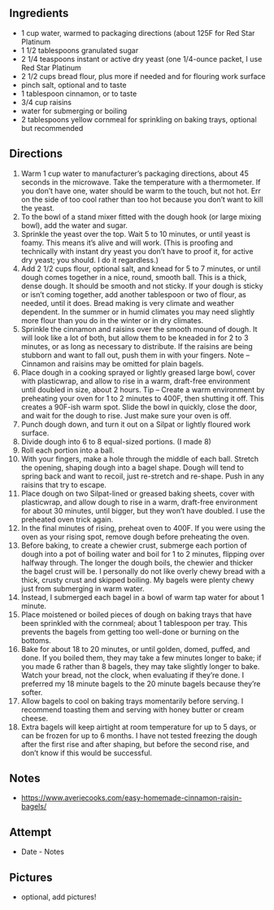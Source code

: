 ## Ingredients
* 1 cup water, warmed to packaging directions (about 125F for Red Star Platinum
* 1 1/2 tablespoons granulated sugar
* 2 1/4 teaspoons instant or active dry yeast (one 1/4-ounce packet, I use Red Star Platinum
* 2 1/2 cups bread flour, plus more if needed and for flouring work surface
* pinch salt, optional and to taste
* 1 tablespoon cinnamon, or to taste
* 3/4 cup raisins
* water for submerging or boiling
* 2 tablespoons yellow cornmeal for sprinkling on baking trays, optional but recommended

## Directions
1. Warm 1 cup water to manufacturer’s packaging directions, about 45 seconds in the microwave. Take the temperature with a thermometer. If you don’t have one, water should be warm to the touch, but not hot. Err on the side of too cool rather than too hot because you don’t want to kill the yeast.
1. To the bowl of a stand mixer fitted with the dough hook (or large mixing bowl), add the water and sugar.
1. Sprinkle the yeast over the top. Wait 5 to 10 minutes, or until yeast is foamy. This means it’s alive and will work. (This is proofing and technically with instant dry yeast you don’t have to proof it, for active dry yeast; you should. I do it regardless.)
1. Add 2 1/2 cups flour, optional salt, and knead for 5 to 7 minutes, or until dough comes together in a nice, round, smooth ball. This is a thick, dense dough. It should be smooth and not sticky. If your dough is sticky or isn’t coming together, add another tablespoon or two of flour, as needed, until it does. Bread making is very climate and weather dependent. In the summer or in humid climates you may need slightly more flour than you do in the winter or in dry climates.
1. Sprinkle the cinnamon and raisins over the smooth mound of dough. It will look like a lot of both, but allow them to be kneaded in for 2 to 3 minutes, or as long as necessary to distribute. If the raisins are being stubborn and want to fall out, push them in with your fingers. Note – Cinnamon and raisins may be omitted for plain bagels.
1. Place dough in a cooking sprayed or lightly greased large bowl, cover with plasticwrap, and allow to rise in a warm, draft-free environment until doubled in size, about 2 hours. Tip – Create a warm environment by preheating your oven for 1 to 2 minutes to 400F, then shutting it off. This creates a 90F-ish warm spot. Slide the bowl in quickly, close the door, and wait for the dough to rise. Just make sure your oven is off.
1. Punch dough down, and turn it out on a  Silpat or lightly floured work surface.
1. Divide dough into 6 to 8 equal-sized portions. (I made 8)
1. Roll each portion into a ball.
1. With your fingers, make a hole through the middle of each ball. Stretch the opening, shaping dough into a bagel shape. Dough will tend to spring back and want to recoil, just re-stretch and re-shape. Push in any raisins that try to escape.
1. Place dough on two Silpat-lined or greased baking sheets, cover with plasticwrap, and allow dough to rise in a warm, draft-free environment for about 30 minutes, until bigger, but they won’t have doubled. I use the preheated oven trick again.
1. In the final minutes of rising, preheat oven to 400F. If you were using the oven as your rising spot, remove dough before preheating the oven.
1. Before baking, to create a chewier crust, submerge each portion of dough into a pot of boiling water and boil for 1 to 2 minutes, flipping over halfway through. The longer the dough boils, the chewier and thicker the bagel crust will be. I personally do not like overly chewy bread with a thick, crusty crust and skipped boiling. My bagels were plenty chewy just from submerging in warm water.
1. Instead, I submerged each bagel in a bowl of warm tap water for about 1 minute.
1. Place moistened or boiled pieces of dough on baking trays that have been sprinkled with the cornmeal; about 1 tablespoon per tray. This prevents the bagels from getting too well-done or burning on the bottoms.
1. Bake for about 18 to 20 minutes, or until golden, domed, puffed, and done. If you boiled them, they may take a few minutes longer to bake; if you made 6 rather than 8 bagels, they may take slightly longer to bake. Watch your bread, not the clock, when evaluating if they’re done. I preferred my 18 minute bagels to the 20 minute bagels because they’re softer.
1. Allow bagels to cool on baking trays momentarily before serving. I recommend toasting them and serving with honey butter or cream cheese.
1. Extra bagels will keep airtight at room temperature for up to 5 days, or can be frozen for up to 6 months. I have not tested freezing the dough after the first rise and after shaping, but before the second rise, and don’t know if this would be successful.

## Notes
* https://www.averiecooks.com/easy-homemade-cinnamon-raisin-bagels/

## Attempt
* Date - Notes

## Pictures
* optional, add pictures!
